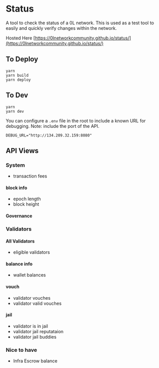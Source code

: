 # Status
A tool to check the status of a 0L network. This is used as a test tool to easily and quickly verify changes within the network.

Hosted Here
[https://0lnetworkcommunity.github.io/status/](https://0lnetworkcommunity.github.io/status/)


## To Deploy
```
yarn
yarn build
yarn deploy

```

## To Dev

```
yarn
yarn dev

```
You can configure a `.env` file in the root to include a known URL for
debugging. Note: include the port of the API.
```
DEBUG_URL="http://134.209.32.159:8080"
```

## API Views

### System
- transaction fees

#### block info
- epoch length
- block height

#### Governance

### Validators
#### All Validators
- eligible validators

#### balance info
- wallet balances

#### vouch
- validator vouches
- validator valid vouches

#### jail
- validator is in jail
- validator jail reputataion
- validator jail buddies



### Nice to have
- Infra Escrow balance
